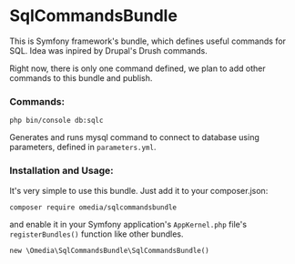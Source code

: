 # SqlCommandsBundle

This is Symfony framework's bundle, which defines useful commands for
SQL. Idea was inpired by Drupal's Drush commands.

Right now, there is only one command defined, we plan to add other
commands to this bundle and publish.

### Commands:
    php bin/console db:sqlc
    
Generates and runs mysql command to connect to database using
parameters, defined in `parameters.yml`. 


### Installation and Usage:
It's very simple to use this bundle. Just add it to your composer.json:

    composer require omedia/sqlcommandsbundle
    
and enable it in your Symfony application's `AppKernel.php` file's
`registerBundles()` function like other bundles.
    
    new \Omedia\SqlCommandsBundle\SqlCommandsBundle()

